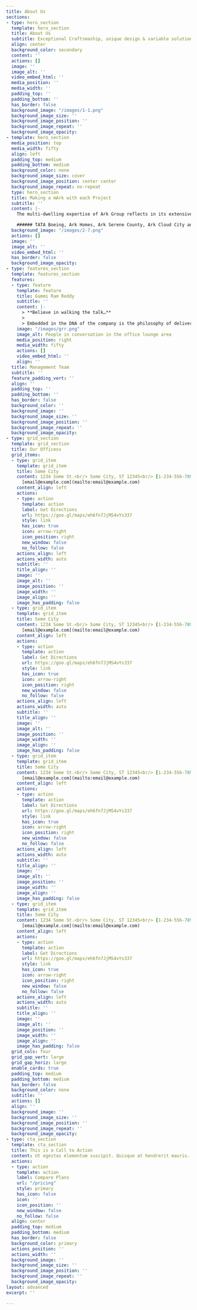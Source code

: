 ```yaml
---
title: About Us
sections:
- type: hero_section
  template: hero_section
  title: About Us
  subtitle: Exceptional Craftsmaship, unique design & variable solutions
  align: center
  background_color: secondary
  content: ''
  actions: []
  image: ''
  image_alt: ''
  video_embed_html: ''
  media_position: ''
  media_width: ''
  padding_top: ''
  padding_bottom: ''
  has_border: false
  background_image: "/images/1-1.png"
  background_image_size: ''
  background_image_position: ''
  background_image_repeat: ''
  background_image_opacity: 
- template: hero_section
  media_position: top
  media_width: fifty
  align: left
  padding_top: medium
  padding_bottom: medium
  background_color: none
  background_image_size: cover
  background_image_position: center center
  background_image_repeat: no-repeat
  type: hero_section
  title: Making a mArk with each Project
  subtitle: ''
  content: |-
    The multi-dwelling expertise of Ark Group reflects in its extensive industrial projects, exceptional home spaces and the practice of delivering a spellbinding experience every time.With deep-rooted infrastructure development experience of over 30 years and footprints in Hyderabad and Bengaluru, Ark Group has predominated its exceptional craftsmanship, unique design language and valuable solutions. Our projects for TATA Boeing, Mahindra CIE, Schneider Electric, Department of Atomic Energy, Greater Hyderabad Municipal Corporation, et al, are a standing testimony to the commitment of delivering marque, monumental structures for corporates, government bodies, and residential projects.Amongst the most recent projects are:

    ###### TATA Boeing, Ark Homes, Ark Serene County, Ark Cloud City and Ark Eternal Springs.
  background_image: "/images/2-7.png"
  actions: []
  image: ''
  image_alt: ''
  video_embed_html: ''
  has_border: false
  background_image_opacity: 
- type: features_section
  template: features_section
  features:
  - type: feature
    template: feature
    title: Gummi Ram Reddy
    subtitle: ''
    content: |-
      > **Believe in walking the talk…**
      >
      > Embedded in the DNA of the company is the philosophy of delivering peace of mind to all our stakeholders. We at Ark believe in walking the talk. From project commencement to handover, and beyond, we build relationships on the foundation of trust, integrity and transparency. Valuing ethical practices and adhering to the highest quality standards has helped us earn the most valuable asset – Trust.
    image: "/images/grr.png"
    image_alt: People in conversation in the office lounge area
    media_position: right
    media_width: fifty
    actions: []
    video_embed_html: ''
    align: ''
  title: Management Team
  subtitle: ''
  feature_padding_vert: ''
  align: ''
  padding_top: ''
  padding_bottom: ''
  has_border: false
  background_color: ''
  background_image: ''
  background_image_size: ''
  background_image_position: ''
  background_image_repeat: ''
  background_image_opacity: 
- type: grid_section
  template: grid_section
  title: Our Officess
  grid_items:
  - type: grid_item
    template: grid_item
    title: Some City
    content: 1234 Some St.<br/> Some City, ST 12345<br/> [1-234-556-7890](tel:+12345567890)<br/>
      [email@example.com](mailto:email@example.com)
    content_align: left
    actions:
    - type: action
      template: action
      label: Get Directions
      url: https://goo.gl/maps/eh6fn7JjMS4vYs337
      style: link
      has_icon: true
      icon: arrow-right
      icon_position: right
      new_window: false
      no_follow: false
    actions_align: left
    actions_width: auto
    subtitle: ''
    title_align: ''
    image: ''
    image_alt: ''
    image_position: ''
    image_width: ''
    image_align: ''
    image_has_padding: false
  - type: grid_item
    template: grid_item
    title: Some City
    content: 1234 Some St.<br/> Some City, ST 12345<br/> [1-234-556-7890](tel:+12345567890)<br/>
      [email@example.com](mailto:email@example.com)
    content_align: left
    actions:
    - type: action
      template: action
      label: Get Directions
      url: https://goo.gl/maps/eh6fn7JjMS4vYs337
      style: link
      has_icon: true
      icon: arrow-right
      icon_position: right
      new_window: false
      no_follow: false
    actions_align: left
    actions_width: auto
    subtitle: ''
    title_align: ''
    image: ''
    image_alt: ''
    image_position: ''
    image_width: ''
    image_align: ''
    image_has_padding: false
  - type: grid_item
    template: grid_item
    title: Some City
    content: 1234 Some St.<br/> Some City, ST 12345<br/> [1-234-556-7890](tel:+12345567890)<br/>
      [email@example.com](mailto:email@example.com)
    content_align: left
    actions:
    - type: action
      template: action
      label: Get Directions
      url: https://goo.gl/maps/eh6fn7JjMS4vYs337
      style: link
      has_icon: true
      icon: arrow-right
      icon_position: right
      new_window: false
      no_follow: false
    actions_align: left
    actions_width: auto
    subtitle: ''
    title_align: ''
    image: ''
    image_alt: ''
    image_position: ''
    image_width: ''
    image_align: ''
    image_has_padding: false
  - type: grid_item
    template: grid_item
    title: Some City
    content: 1234 Some St.<br/> Some City, ST 12345<br/> [1-234-556-7890](tel:+12345567890)<br/>
      [email@example.com](mailto:email@example.com)
    content_align: left
    actions:
    - type: action
      template: action
      label: Get Directions
      url: https://goo.gl/maps/eh6fn7JjMS4vYs337
      style: link
      has_icon: true
      icon: arrow-right
      icon_position: right
      new_window: false
      no_follow: false
    actions_align: left
    actions_width: auto
    subtitle: ''
    title_align: ''
    image: ''
    image_alt: ''
    image_position: ''
    image_width: ''
    image_align: ''
    image_has_padding: false
  grid_cols: four
  grid_gap_vert: large
  grid_gap_horiz: large
  enable_cards: true
  padding_top: medium
  padding_bottom: medium
  has_border: false
  background_color: none
  subtitle: ''
  actions: []
  align: ''
  background_image: ''
  background_image_size: ''
  background_image_position: ''
  background_image_repeat: ''
  background_image_opacity: 
- type: cta_section
  template: cta_section
  title: This is a Call to Action
  content: Ut egestas elementum suscipit. Quisque at hendrerit mauris.
  actions:
  - type: action
    template: action
    label: Compare Plans
    url: "/pricing"
    style: primary
    has_icon: false
    icon: ''
    icon_position: ''
    new_window: false
    no_follow: false
  align: center
  padding_top: medium
  padding_bottom: medium
  has_border: false
  background_color: primary
  actions_position: ''
  actions_width: ''
  background_image: ''
  background_image_size: ''
  background_image_position: ''
  background_image_repeat: ''
  background_image_opacity: 
layout: advanced
excerpt: ''

---
```

